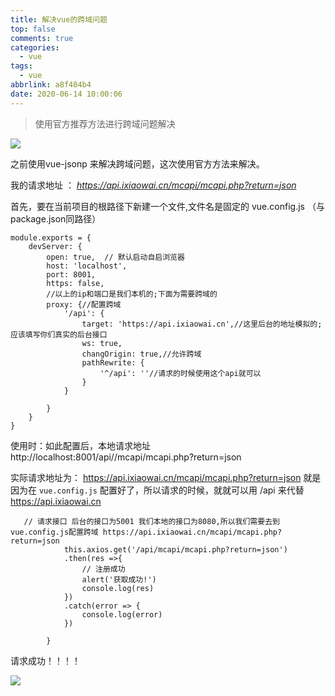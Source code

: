 ```yaml
---
title: 解决vue的跨域问题
top: false
comments: true
categories:
  - vue
tags:
  - vue
abbrlink: a8f404b4
date: 2020-06-14 10:00:06
---
```


> 使用官方推荐方法进行跨域问题解决

<!--more--->

![](http://photo.jomeswang.top/20200614100745.png)

之前使用vue-jsonp  来解决跨域问题，这次使用官方方法来解决。

我的请求地址 ： *https://api.ixiaowai.cn/mcapi/mcapi.php?return=json*

首先，要在当前项目的根路径下新建一个文件,文件名是固定的 vue.config.js  （与package.json同路径）

```
module.exports = {
    devServer: {
        open: true,  // 默认启动自启浏览器
        host: 'localhost',
        port: 8001,
        https: false,
        //以上的ip和端口是我们本机的;下面为需要跨域的
        proxy: {//配置跨域
            '/api': {
                target: 'https://api.ixiaowai.cn',//这里后台的地址模拟的;应该填写你们真实的后台接口
                ws: true,
                changOrigin: true,//允许跨域
                pathRewrite: {
                    '^/api': ''//请求的时候使用这个api就可以
                }
            }
            
        }
    }
}
```

使用时：如此配置后，本地请求地址  http://localhost:8001/api//mcapi/mcapi.php?return=json

实际请求地址为： https://api.ixiaowai.cn/mcapi/mcapi.php?return=json  就是因为在 `vue.config.js`  配置好了，所以请求的时候，就就可以用   /api 来代替  https://api.ixiaowai.cn

```
   // 请求接口 后台的接口为5001 我们本地的接口为8080,所以我们需要去到vue.config.js配置跨域 https://api.ixiaowai.cn/mcapi/mcapi.php?return=json
            this.axios.get('/api/mcapi/mcapi.php?return=json')
            .then(res =>{
                // 注册成功
                alert('获取成功!')
                console.log(res)
            })
            .catch(error => {
            	console.log(error)
            })
 
        }
```

请求成功！！！！

![](http://photo.jomeswang.top/20200614102309.png)